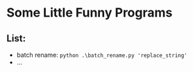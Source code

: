 #  Some Little Funny Programs

## List:

- batch rename: `python .\batch_rename.py 'replace_string'`
- ...